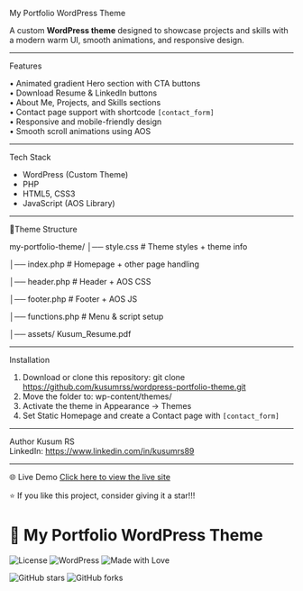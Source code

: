 
My Portfolio WordPress Theme

A custom **WordPress theme** designed to showcase projects and skills with a modern warm UI, smooth animations, and responsive design.

---

Features

•	Animated gradient Hero section with CTA buttons  
•	Download Resume & LinkedIn buttons  
•	About Me, Projects, and Skills sections  
•	Contact page support with shortcode `[contact_form]`  
•	Responsive and mobile-friendly design  
•	Smooth scroll animations using AOS  

---

Tech Stack
- WordPress (Custom Theme)
- PHP
- HTML5, CSS3
- JavaScript (AOS Library)

---

📂Theme Structure

my-portfolio-theme/
│── style.css           # Theme styles + theme info

│── index.php           # Homepage + other page handling

│── header.php          # Header + AOS CSS

│── footer.php          # Footer + AOS JS

│── functions.php       # Menu & script setup

│── assets/ Kusum_Resume.pdf

---

Installation
1. Download or clone this repository:
   git clone https://github.com/kusumrss/wordpress-portfolio-theme.git
2. Move the folder to:
   wp-content/themes/
3. Activate the theme in Appearance → Themes
4. Set Static Homepage and create a Contact page with `[contact_form]`

---


Author
Kusum RS  
LinkedIn: https://www.linkedin.com/in/kusumrs89

---
🌐 Live Demo
[Click here to view the live site](https://09d14ef3d0f8.ngrok-free.app/portfolio-site)


⭐ If you like this project, consider giving it a star!!!

# 🎨 My Portfolio WordPress Theme

![License](https://img.shields.io/badge/license-MIT-green)
![WordPress](https://img.shields.io/badge/WordPress-Custom%20Theme-blue)
![Made with Love](https://img.shields.io/badge/Made%20with-❤️-red)

![GitHub stars](https://img.shields.io/github/stars/kusumrss/wordpress-portfolio-theme?style=social)
![GitHub forks](https://img.shields.io/github/forks/kusumrss/wordpress-portfolio-theme?style=social)

